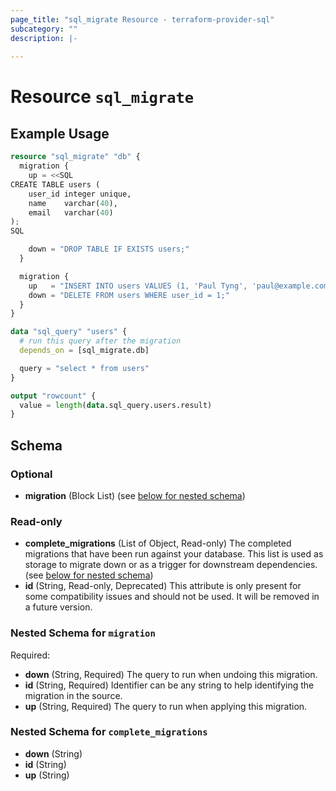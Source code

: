 ```yaml
---
page_title: "sql_migrate Resource - terraform-provider-sql"
subcategory: ""
description: |-
  
---
```


# Resource `sql_migrate`



## Example Usage

```terraform
resource "sql_migrate" "db" {
  migration {
    up = <<SQL
CREATE TABLE users (
	user_id integer unique,
	name    varchar(40),
	email   varchar(40)
);
SQL

    down = "DROP TABLE IF EXISTS users;"
  }

  migration {
    up   = "INSERT INTO users VALUES (1, 'Paul Tyng', 'paul@example.com');"
    down = "DELETE FROM users WHERE user_id = 1;"
  }
}

data "sql_query" "users" {
  # run this query after the migration
  depends_on = [sql_migrate.db]

  query = "select * from users"
}

output "rowcount" {
  value = length(data.sql_query.users.result)
}
```

## Schema

### Optional

- **migration** (Block List) (see [below for nested schema](#nestedblock--migration))

### Read-only

- **complete_migrations** (List of Object, Read-only) The completed migrations that have been run against your database. This list is used as storage to migrate down or as a trigger for downstream dependencies. (see [below for nested schema](#nestedatt--complete_migrations))
- **id** (String, Read-only, Deprecated) This attribute is only present for some compatibility issues and should not be used. It will be removed in a future version.

<a id="nestedblock--migration"></a>
### Nested Schema for `migration`

Required:

- **down** (String, Required) The query to run when undoing this migration.
- **id** (String, Required) Identifier can be any string to help identifying the migration in the source.
- **up** (String, Required) The query to run when applying this migration.


<a id="nestedatt--complete_migrations"></a>
### Nested Schema for `complete_migrations`

- **down** (String)
- **id** (String)
- **up** (String)


